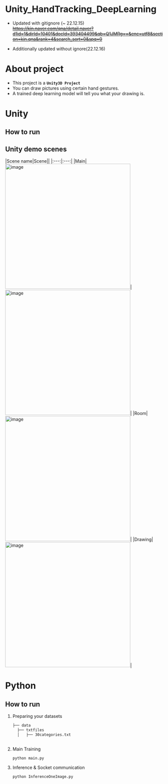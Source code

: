 # Unity_HandTracking_DeepLearning


- Updated with gitignore (~ 22.12.15)    
~~https://kin.naver.com/qna/detail.naver?d1id=1&dirId=10401&docId=393404499&qb=Q1JMRg==&enc=utf8&section=kin.qna&rank=4&search_sort=0&spq=0~~   


   
- Additionally updated without ignore(22.12.16)

# About project
* This project is a  **`Unity3D Project`** <br>
* You can draw pictures using certain hand gestures. <br>
* A trained deep learning model will tell you what your drawing is.


# Unity
## How to run

## Unity demo scenes
|Scene name|Scene||
|:---:|:---:|
|Main|<img width="400" alt="image" src="https://user-images.githubusercontent.com/61443621/208255480-64118f70-3741-41d5-a52f-b0041259606e.png">| <img width="400" alt="image" src="https://user-images.githubusercontent.com/61443621/208255542-921e5797-7137-47ed-9618-b318d58c2d47.png">|
|Room|<img width="400" alt="image" src="https://user-images.githubusercontent.com/61443621/208255601-4e387590-e1f8-455c-94dc-29131ae1784c.png">|
|Drawing|<img width="400" alt="image" src="https://user-images.githubusercontent.com/61443621/208255662-214d6acc-f5c7-4802-b2a5-122d921e400e.png">|


# Python
## How to run
1. Preparing your datasets
    ```bash
    ├── data
      ├── txtfiles
      │   ├── 30categories.txt
      
    ```
2. Main Training
   ```
   python main.py
   ```

3. Inference & Socket communication
   ```
   python InferenceOneImage.py
   ```
